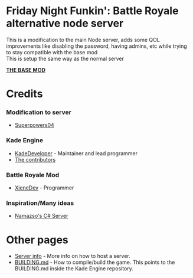 # Friday Night Funkin': Battle Royale alternative node server

This is a modification to the main Node server, adds some QOL improvements like disabling the password, having admins, etc while trying to stay compatible with the base mod
<br>This is setup the same way as the normal server

[**THE BASE MOD**](https://github.com/XieneDev/FunkinBattleRoyale)


# Credits
### Modification to server

- [Superpowers04](https://github.com/superpowers04)

### Kade Engine

- [KadeDeveloper](https://twitter.com/KadeDeveloper) - Maintainer and lead programmer
- [The contributors](https://github.com/KadeDev/Kade-Engine/graphs/contributors)

### Battle Royale Mod

- [XieneDev](https://www.youtube.com/c/XieneDev) - Programmer

### Inspiration/Many ideas

- [Namazso's C# Server](https://github.com/namazso/FNFBRServer/)

# Other pages

- [Server info](server/README.md) - More info on how to host a server.
- [BUILDING.md](https://github.com/KadeDev/Kade-Engine/blob/master/BUILDING.md) - How to compile/build the game. This points to the BUILDING.md inside the Kade Engine repository.
